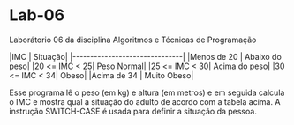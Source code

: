 # Lab-06
Laborátorio 06 da disciplina Algoritmos e Técnicas de Programação

|IMC           |        Situação|
|-------------------------------|
|Menos de 20   |  Abaixo do peso|
|20 <= IMC < 25|     Peso Normal|
|25 <= IMC < 30|   Acima do peso|
|30 <= IMC < 34|           Obeso|
|Acima de 34   |     Muito Obeso|

Esse programa lê o peso (em kg) e altura (em metros) e em seguida calcula o IMC e mostra qual a situação do adulto de acordo com a tabela acima. A instrução SWITCH-CASE é usada para definir a situação da pessoa.
